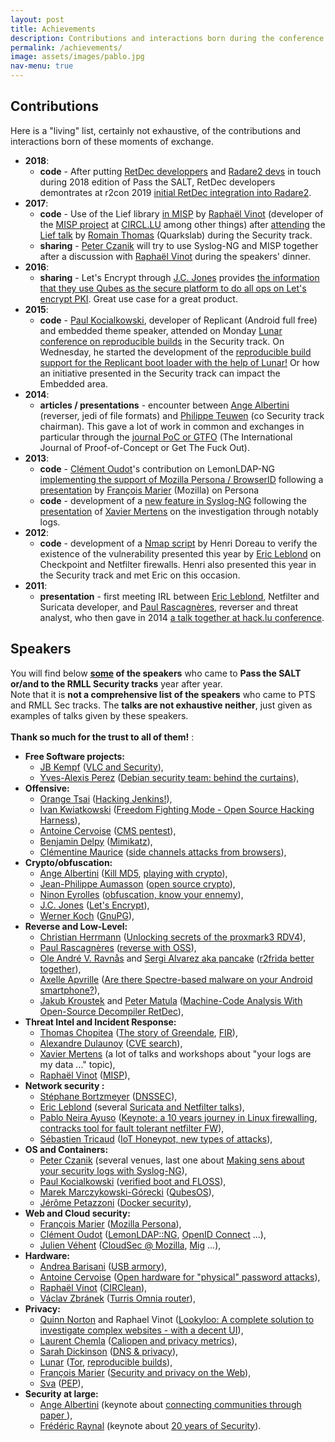 ```yaml
---
layout: post
title: Achievements
description: Contributions and interactions born during the conference.
permalink: /achievements/
image: assets/images/pablo.jpg
nav-menu: true
---
```


## Contributions
Here is a "living" list, certainly not exhaustive, of the contributions and interactions born of these moments of exchange.
* **2018**:
  * **code** - After putting [RetDec developpers](https://2018.pass-the-salt.org/schedule/#retdec) and [Radare2 devs](https://2018.pass-the-salt.org/schedule/#r2frida) in touch during 2018 edition of Pass the SALT, RetDec developers demontrates at r2con 2019 [initial RetDec integration into Radare2](https://github.com/radareorg/r2con2019/blob/master/talks/r2retdec/slides.pdf).
* **2017**:
  * **code** - Use of the Lief library [in MISP](https://twitter.com/adulau/status/908969587869454336) by [Raphaël Vinot](https://twitter.com/rafi0t) (developer of the [MISP project](https://www.circl.lu/services/misp-malware-information-sharing-platform/) at [CIRCL.LU](https://www.circl.lu/team/) among other things) after [attending](https://twitter.com/rafi0t/status/882248947900854272) the [Lief talk](https://prog2017.rmll.info/programme/securite-entre-transparence-et-opacite/lief-bibliotheque-d-instrumentation-de-formats-executables-mais-ca-fait-bife-c?lang=en) by [Romain Thomas](https://github.com/romainthomas) (Quarkslab) during the Security track.
  * **sharing** - ​​[Peter Czanik](https://twitter.com/PCzanik) will try to use Syslog-NG and MISP together after a discussion with [Raphaël Vinot](https://twitter.com/rafi0t) during the speakers' dinner.
* **2016**:
  * **sharing** - Let's Encrypt through [J.C. Jones](https://tacticalsecret.com/) provides [the information that they use Qubes as the secure platform to do all ops on Let's encrypt PKI](https://twitter.com/QubesOS/status/750283841743577088). Great use case for a great product.
* **2015**:
  * **code** - [Paul Kocialkowski](http://paulk.fr/), developer of Replicant (Android full free) and embedded theme speaker, attended on Monday [Lunar conference on reproducible builds](https://2015.rmll.info/compilations-reproductibles-dans-debian-et-partout-ailleurs?lang=en) in the Security track. On Wednesday, he started the development of the [reproducible build support for the Replicant boot loader with the help of Lunar!](https://2015.rmll.info/compilations-reproductibles-dans-debian-et-partout-ailleurs?lang=en) Or how an initiative presented in the Security track can impact the Embedded area.
* **2014**:
  * **articles / presentations** - encounter between [Ange Albertini](https://twitter.com/angealbertini) (reverser, jedi of file formats) and [Philippe Teuwen](https://twitter.com/doegox) (co Security track chairman). This gave a lot of work in common and exchanges in particular through the [journal PoC or GTFO](https://www.alchemistowl.org/pocorgtfo/) (The International Journal of Proof-of-Concept or Get The Fuck Out).
* **2013**:
  * **code** - [Clément Oudot](https://framapiaf.org/@clementoudot)'s contribution on LemonLDAP-NG [implementing the support of Mozilla Persona / BrowserID](https://jira.ow2.org/browse/LEMONLDAP-584) following a [presentation](https://schedule2013.rmll.info/programme/technique/securite/article/mozilla-persona-dans-votre?lang=en) by [François Marier](https://fmarier.org/) (Mozilla) on Persona
  * **code** - development of a [new feature in Syslog-NG](https://twitter.com/PCzanik/status/841630044015464450) following the [presentation](https://schedule2013.rmll.info/IMG/pdf/RMLL2013-xme.pdf) of [Xavier Mertens](https://blog.rootshell.be/) on the investigation through notably logs.
* **2012**:
  * **code** - development of a [Nmap script](https://nmap.org/nsedoc/scripts/firewall-bypass.html) by Henri Doreau to verify the existence of the vulnerability presented this year by [Eric Leblond](https://home.regit.org/) on Checkpoint and Netfilter firewalls. Henri also presented this year in the Security track and met Eric on this occasion.
* **2011**:
  * **presentation** - first meeting IRL between [Eric Leblond](https://home.regit.org/), Netfilter and Suricata developer, and [Paul Rascagnères](http://www.r00ted.com/), reverser and threat analyst, who then gave in 2014 [a talk together at hack.lu conference](http://archive.hack.lu/2014/hacklu-joker-presentation.pdf).


## Speakers
You will find below **<u>some</u> of the speakers** who came to **Pass the SALT or/and to the RMLL Security tracks** year after year.<br> Note that it is **not a comprehensive list of the speakers** who came to PTS and RMLL Sec tracks. The **talks are not exhaustive neither**, just given as examples of talks given by these speakers. <br><br>**Thank so much for the trust to all of them!** :
<ul>
 	<li><strong>Free Software projects:</strong>
<ul>
 	<li><a href="http://www.jbkempf.com/">JB Kempf</a> (<a href="https://2019.pass-the-salt.org/talks/53.html">VLC and Security</a>),</li>
 	<li><a href="https://www.linkedin.com/in/corsac/">Yves-Alexis Perez</a> (<a href="https://2018.pass-the-salt.org/schedule/#debiansecteam">Debian security team: behind the curtains</a>),</li>
</ul>
</li>
	<li><strong>Offensive: </strong>
<ul> 
	<li><a href="https://twitter.com/orange_8361">Orange Tsai</a> (<a href="https://2019.pass-the-salt.org/talks/59.html">Hacking Jenkins!</a>),</li>
	<li><a href="https://twitter.com/justicerage">Ivan Kwiatkowski</a> (<a href="https://2018.pass-the-salt.org/schedule/#harness">Freedom Fighting Mode - Open Source Hacking Harness</a>),</li>
 	<li><a href="https://twitter.com/acervoise">Antoine Cervoise</a> (<a href="https://schedule2013.rmll.info/spip.php?article64&amp;lang=fr">CMS pentest</a>),</li>
 	<li><a href="http://blog.gentilkiwi.com/a-propos">Benjamin Delpy</a> (<a href="https://2014.rmll.info/conference80">Mimikatz</a>),</li>
 	<li><a href="https://cmaurice.fr/">Clémentine Maurice</a> (<a href="https://prog2017.rmll.info/programme/securite-entre-transparence-et-opacite/du-materiel-au-logiciel-exploitation-des-attaques-par-canaux-auxiliaires-depuis?lang=en">side channels attacks from browsers</a>),</li>
</ul>
</li>
 	<li><strong>Crypto/obfuscation:</strong>
<ul>
 	<li><a href="https://code.google.com/archive/p/corkami/">Ange Albertini</a> (<a href="https://2019.pass-the-salt.org/talks/91.html">Kill MD5</a>, <a href="https://2014.rmll.info/conference334?lang=en">playing with crypto</a>),</li>
 	<li><a href="https://aumasson.jp/">Jean-Philippe Aumasson</a> (<a href="https://2015.rmll.info/open-source-crypto?lang=en">open source crypto</a>),</li>
 	<li><a href="https://blog.quarkslab.com/author/ninon-eyrolles.html">Ninon Eyrolles</a> (<a href="https://2014.rmll.info/conference130">obfuscation, know your en</a><a href="https://2014.rmll.info/conference130">nemy</a>),</li>
 	<li><a href="http://J.C. Jones">J.C. Jones</a> (<a href="https://sec2016.rmll.info/programme/#letsencrypt">Let's Encrypt</a>),</li>
 	<li><a href="http://werner.eifelkommune.de/">Werner Koch</a> (<a href="https://schedule2013.rmll.info/programme/technique/securite/article/gnupg-etat-de-l-art">GnuPG</a>),</li>
</ul>
 	<li><strong>Reverse and Low-Level:</strong>
<ul>
 	<li><a href="https://www.linkedin.com/in/herrmann1001/">Christian Herrmann</a> (<a href="https://2019.pass-the-salt.org/talks/49.html">Unlocking secrets of the proxmark3 RDV4</a>),</li>
 	<li><a href="http://www.r00ted.com">Paul Rascagnères</a> (<a href="http://schedule2012.rmll.info/Reverse-Engineering-on-open-source-platform">reverse with OSS</a>),</li>
 	<li><a href="https://twitter.com/oleavr">Ole André V. Ravnås</a> and <a href="https://twitter.com/trufae">Sergi Alvarez aka pancake</a> (<a href="https://2018.pass-the-salt.org/schedule/#r2frida">r2frida better together</a>),</li>
 	<li><a href="https://twitter.com/cryptax">Axelle Apvrille</a> (<a href="https://2018.pass-the-salt.org/schedule/#spectre">Are there Spectre-based malware on your Android smartphone?</a>),</li>
 	<li><a href="https://twitter.com/jakubkroustek">Jakub Kroustek</a> and <a href="https://github.com/PeterMatula">Peter Matula</a> (<a href="https://2018.pass-the-salt.org/schedule/#retdec">Machine-Code Analysis With Open-Source Decompiler RetDec</a>),</li>
</ul>
</li>
 	<li><strong>Threat Intel and Incident Response:</strong>
<ul>
 	<li><a href="http://tomchop.me/">Thomas Chopitea</a> (<a href="https://2018.pass-the-salt.org/schedule/#greendale">The story of Greendale</a>, <a href="https://2015.rmll.info/fir-reponse-sur-incidents-rapide?lang=en">FIR</a>),</li>
 	<li><a href="http://www.foo.be/">Alexandre Dulaunoy</a> (<a href="https://schedule2013.rmll.info/programme/technique/securite/article/cve-search-un-logiciel-libre-der">CVE search</a>),</li>
 	<li><a href="https://blog.rootshell.be/">Xavier Mertens</a> (a lot of talks and workshops about "your logs are my data ..." topic),</li>
 	<li><a href="https://twitter.com/rafi0t">Raphaël Vinot</a> (<a href="https://prog2017.rmll.info/programme/securite-entre-transparence-et-opacite/les-objets-misp-et-comment-nous-changeons-le-paysage-du-partage-d-informations?lang=en">MISP</a>),</li>
</ul>
</li>
 	<li><strong>Network security :</strong>
<ul>
 	<li><span id="result_box" class="" lang="en"></span><a href="http://www.bortzmeyer.org/">Stéphane Bortzmeyer</a> (<a href="https://2014.rmll.info/conference195">DNSSEC</a>),</li>
 	<li><span id="result_box" class="" lang="en"><span title="[présentation] première rencontre IRL entre Eric Leblond, développeur Netfilter et Suricata, et Paul Rascagnères, reverser et threat analyst, qui ont donné ensuite en 2014 une préz conjointe à hack.lu."><a href="https://home.regit.org/">Eric Leblond</a></span></span> (several <a href="https://2015.rmll.info/spip.php?article1062&amp;lang=en">Suricata and Netfilter talks</a>),</li>
 	<li><a href="https://www.netfilter.org/about.html">Pablo Neira Ayuso</a> (<a href="https://2018.pass-the-salt.org/schedule/#netfilter">Keynote: a 10 years journey in Linux firewalling</a>, <a href="http://2008.rmll.info/Fault-tolerant-stateful.html?lang=en">contracks tool for fault tolerant netfilter FW</a>),</li>
 	<li><a href="https://www.linkedin.com/in/tricaud/">Sébastien Tricaud</a> (<a href="https://2018.pass-the-salt.org/schedule/#iothoneypot">IoT Honeypot, new types of attacks</a>),</li>
</ul>
</li>
 	<li><strong>OS and Containers:</strong>
<ul>
 	<li><span id="result_box" class="" lang="en"><span title="A l'image de l'idée de Peter Czanik d'utiliser Syslog-NG et MISP ensemble suite à une discussion avec Raphaël Vinot (développeur du projet MISP au sein du CIRCL.LU) lors de ce repas des conférenciers. "><a href="https://twitter.com/PCzanik">Peter Czanik</a> </span></span>(several venues, last one about <a href="https://prog2017.rmll.info/programme/securite-entre-transparence-et-opacite/donnez-du-sens-a-vos-traces-securite-grace-a-syslog-ng?lang=en">Making sens about your security logs with Syslog-NG</a>),</li>
 	<li><span id="result_box" class="" lang="en"><span title="[code] Paul Kocialkowski, développeur de Replicant (Android full libre) et speaker du thème embarqué, a assisté le lundi à la conférence de Lunar sur les builds reproductibles dans le thème Sécurité."><a href="http://paulk.fr/">Paul Kocialkowski</a> (<a href="https://sec2016.rmll.info/program/#verified-boot">verified boot and FLOSS</a>),</span></span></li>
 	<li><a href="https://www.qubes-os.org/team/#marek-marczykowski-g%C3%B3recki">Marek Marczykowski-Górecki</a> (<a href="https://sec2016.rmll.info/program/#qubes">QubesOS</a>),</li>
 	<li><a href="https://jpetazzo.github.io/">Jérôme Petazzoni</a> (<a href="https://2015.rmll.info/spip.php?article1127&amp;lang=en">Docker security</a>),</li>
</ul>
</li>
 	<li><strong>Web and Cloud security:</strong>
<ul>
 	<li><span id="result_box" class="" lang="en"><span title="[code] contribution de Clément Oudot sur LemonLDAP-NG implémentant le support de Mozilla Persona/BrowserID suite à une présentation de François Marier (Mozilla) sur Persona aux RMLL 2013     "><a href="https://fmarier.org/">François Marier</a></span></span> (<a href="https://schedule2013.rmll.info/programme/technique/securite/article/mozilla-persona-dans-votre?lang=en">Mozilla Persona</a>),</li>
 	<li><a href="http://Clément Oudot">Clément Oudot</a> (<a href="https://2014.rmll.info/conference136">LemonLDAP::NG</a>, <a href="https://2015.rmll.info/spip.php?article1060&amp;lang=en">OpenID Connect</a> ...),</li>
 	<li><a href="https://jve.linuxwall.info/">Julien Véhent</a> (<a href="https://sec2016.rmll.info/program/#ci">CloudSec @ Mozilla</a>, <a href="https://sec2016.rmll.info/program/#mig">Mig</a> ...),</li>
</ul>
</li>
 	<li><strong>Hardware:</strong>
<ul>
 	<li><a href="https://andrea.bio/">Andrea Barisani</a> (<a href="https://sec2016.rmll.info/program/#usb-armory">USB armory</a>),</li>
 	<li><a href="https://twitter.com/acervoise">Antoine Cervoise</a> (<a title="More details about « WORKSHOP : Open hardware for " href="https://2015.rmll.info/spip.php?article2018&amp;lang=en">Open hardware for "physical" password attacks</a>),</li>
 	<li><a href="https://twitter.com/rafi0t">Raphaël Vinot</a> (<a href="https://2015.rmll.info/circlean-un-nettoyeur-de-cle-usb?lang=en">CIRClean</a>),</li>
 	<li><a href="https://twitter.com/orangesunny_cz">Václav Zbránek</a> (<a href="https://prog2017.rmll.info/programme/securite-entre-transparence-et-opacite/le-routeur-turris-omnia-le-centre-libre-et-securise-de-votre-maison?lang=en">Turris Omnia router</a>),</li>
</ul>
</li>
 	<li><strong>Privacy:</strong>
<ul>
 	<li><a href="https://twitter.com/quinnnorton">Quinn Norton</a> and Raphael Vinot (<a href="https://2019.pass-the-salt.org/talks/78.html">Lookyloo: A complete solution to investigate complex websites - with a decent UI</a>),</li>
 	<li><a href="https://fr.wikipedia.org/wiki/Laurent_Chemla">Laurent Chemla</a> (<a href="https://prog2017.rmll.info/programme/securite-entre-transparence-et-opacite/caliopen-indices-de-confidentialite-dans-la-correspondance-numerique?lang=en">Caliopen and privacy metrics</a>),</li>
 	<li><a href="https://www.sinodun.com/team/sara-dickinson/">Sarah Dickinson</a> (<a href="https://prog2017.rmll.info/programme/securite-entre-transparence-et-opacite/respect-de-la-vie-privee-et-dns?lang=en">DNS &amp; privacy</a>),<span id="result_box" class="" lang="en"></span></li>
 	<li><a href="https://mastodon.potager.org/@lunar">Lunar</a> (<a href="https://2014.rmll.info/conference311">Tor</a>, <a href="https://2015.rmll.info/spip.php?article1125&amp;lang=en">reproducible builds</a>),</li>
 	<li><span id="result_box" class="" lang="en"><span title="[code] contribution de Clément Oudot sur LemonLDAP-NG implémentant le support de Mozilla Persona/BrowserID suite à une présentation de François Marier (Mozilla) sur Persona aux RMLL 2013     "><a href="https://fmarier.org/">François Marier</a></span></span> (<a href="https://2015.rmll.info/spip.php?article1049&amp;lang=en">Security and privacy on the Web</a>),</li>
 	<li><a href="https://twitter.com/sva">Sva</a> (<a href="https://prog2017.rmll.info/spip.php?article146&amp;lang=en">PEP</a>),</li>
</ul>
</li>
 	<li><strong>Security at large:</strong>
<ul>
 	<li><a href="https://code.google.com/archive/p/corkami/">Ange Albertini</a> (keynote about  <a href="https://sec2016.rmll.info/program/#connectingcommunities">connecting communities through paper </a>),</li>
 	<li><a href="https://twitter.com/fredraynal">Frédéric Raynal</a> (keynote about <a href="https://2015.rmll.info/keynote-surprise?lang=en">20 years of Security</a>).</li>
</ul>
</li>
